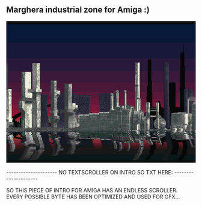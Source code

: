 Marghera industrial zone for Amiga :)
------------------------------------------
![preview](https://github.com/KONEY/shadow_of_marghera_amiga/blob/main/123.png)

--------------------- NO TEXTSCROLLER ON INTRO SO TXT HERE: ---------------------

SO THIS PIECE OF INTRO FOR AMIGA HAS AN ENDLESS SCROLLER. EVERY POSSIBLE BYTE HAS BEEN OPTIMIZED AND USED FOR GFX...
